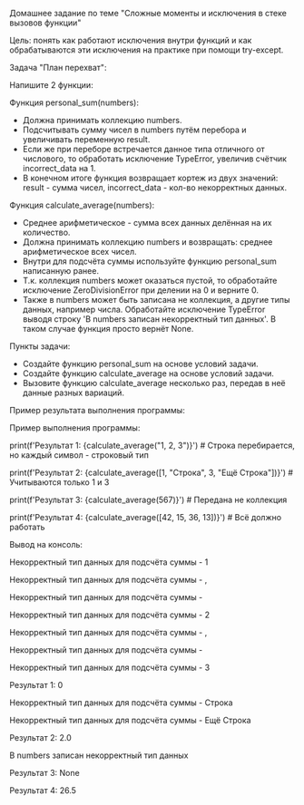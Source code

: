 Домашнее задание по теме "Сложные моменты и исключения в стеке вызовов функции"

Цель: понять как работают исключения внутри функций и как обрабатываются эти исключения на практике при помощи try-except.

Задача "План перехват":

Напишите 2 функции:

Функция personal_sum(numbers):
  - Должна принимать коллекцию numbers.
  - Подсчитывать сумму чисел в numbers путём перебора и увеличивать переменную result.
  - Если же при переборе встречается данное типа отличного от числового, то обработать исключение TypeError, увеличив счётчик incorrect_data на 1.
  - В конечном итоге функция возвращает кортеж из двух значений: result - сумма чисел, incorrect_data - кол-во некорректных данных.

Функция calculate_average(numbers):
  - Среднее арифметическое - сумма всех данных делённая на их количество.
  - Должна принимать коллекцию numbers и возвращать: среднее арифметическое всех чисел.
  - Внутри для подсчёта суммы используйте функцию personal_sum написанную ранее.
  - Т.к. коллекция numbers может оказаться пустой, то обработайте исключение ZeroDivisionError при делении на 0 и верните 0.
  - Также в numbers может быть записана не коллекция, а другие типы данных, например числа. Обработайте исключение TypeError выводя строку 'В numbers записан некорректный тип данных'. В таком случае функция просто вернёт None.

Пункты задачи:
  - Создайте функцию personal_sum на основе условий задачи.
  - Создайте функцию calculate_average на основе условий задачи.
  - Вызовите функцию calculate_average несколько раз, передав в неё данные разных вариаций.

Пример результата выполнения программы:

Пример выполнения программы:

print(f'Результат 1: {calculate_average("1, 2, 3")}') # Строка перебирается, но каждый символ - строковый тип

print(f'Результат 2: {calculate_average([1, "Строка", 3, "Ещё Строка"])}') # Учитываются только 1 и 3

print(f'Результат 3: {calculate_average(567)}') # Передана не коллекция

print(f'Результат 4: {calculate_average([42, 15, 36, 13])}') # Всё должно работать

Вывод на консоль:

Некорректный тип данных для подсчёта суммы - 1

Некорректный тип данных для подсчёта суммы - ,

Некорректный тип данных для подсчёта суммы -

Некорректный тип данных для подсчёта суммы - 2

Некорректный тип данных для подсчёта суммы - ,

Некорректный тип данных для подсчёта суммы -

Некорректный тип данных для подсчёта суммы - 3

Результат 1: 0

Некорректный тип данных для подсчёта суммы - Строка

Некорректный тип данных для подсчёта суммы - Ещё Строка

Результат 2: 2.0

В numbers записан некорректный тип данных

Результат 3: None

Результат 4: 26.5
